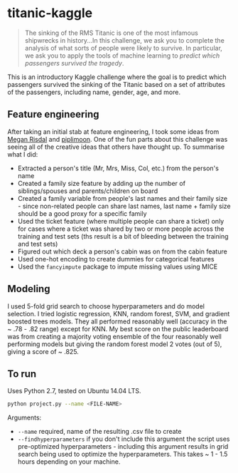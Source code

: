# titanic-kaggle

> The sinking of the RMS Titanic is one of the most infamous shipwrecks in history...In this challenge, we ask you to complete the analysis of what sorts of people were likely to survive. In particular, we ask you to apply the tools of machine learning to *predict which passengers survived the tragedy*.

This is an introductory Kaggle challenge where the goal is to predict which passengers survived the sinking of the Titanic based on a set of attributes of the passengers, including name, gender, age, and more.

## Feature engineering

After taking an initial stab at feature engineering, I took some ideas from [Megan Risdal](https://www.kaggle.com/mrisdal/titanic/exploring-survival-on-the-titanic/discussion) and [piplimoon](https://www.kaggle.com/piplimoon/titanic/leaderboard-0-8134). One of the fun parts about this challenge was seeing all of the creative ideas that others have thought up. To summarise what I did:

* Extracted a person's title (Mr, Mrs, Miss, Col, etc.) from the person's name
* Created a family size feature by adding up the number of siblings/spouses and parents/children on board
* Created a family variable from people's last names and their family size - since non-related people can share last names, last name + family size should be a good proxy for a specific family
* Used the ticket feature (where multiple people can share a ticket) only for cases where a ticket was shared by two or more people across the training and test sets (ths result is a bit of bleeding between the training and test sets)
* Figured out which deck a person's cabin was on from the cabin feature
* Used one-hot encoding to create dummies for categorical features
* Used the `fancyimpute` package to impute missing values using MICE

## Modeling

I used 5-fold grid search to choose hyperparameters and do model selection. I tried logistic regression, KNN, random forest, SVM, and gradient boosted trees models. They all performed reasonably well (accuracy in the ~ .78 - .82 range) except for KNN. My best score on the public leaderboard was from creating a majority voting ensemble of the four reasonably well performing models but giving the random forest model 2 votes (out of 5), giving a score of ~ .825.

## To run

Uses Python 2.7, tested on Ubuntu 14.04 LTS.

```bash
python project.py --name <FILE-NAME>
```

Arguments:
* `--name` required, name of the resulting .csv file to create
* `--findhyperparameters` if you don't include this argument the script uses pre-optimized hyperparameters - including this argument results in grid search being used to optimize the hyperparameters. This takes ~ 1 - 1.5 hours depending on your machine.
